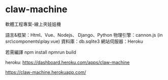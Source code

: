 # claw-machine
軟體工程專案-線上夾娃娃機

語言&框架：Html、Vue、Nodejs、 Django、Python
物理引擎：cannon.js (in src\components\play.vue)
資料庫：db.sqlite3
網站伺服器：Heroku 


若需編譯
npm install
npmrun build

heroku: https://dashboard.heroku.com/apps/claw-machine

 https://claw-machine.herokuapp.com/

